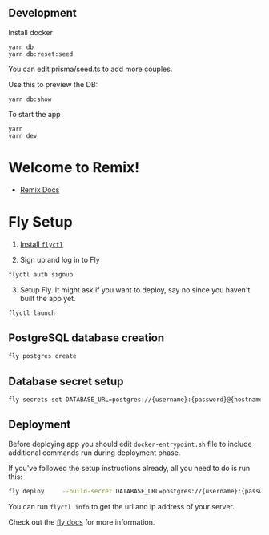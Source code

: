 ## Development

Install docker

```
yarn db
yarn db:reset:seed
```

You can edit prisma/seed.ts to add more couples.

Use this to preview the DB:

```
yarn db:show
```

To start the app

```
yarn
yarn dev
```

# Welcome to Remix!

- [Remix Docs](https://remix.run/docs)

# Fly Setup

1. [Install `flyctl`](https://fly.io/docs/getting-started/installing-flyctl/)

2. Sign up and log in to Fly

```sh
flyctl auth signup
```

3. Setup Fly. It might ask if you want to deploy, say no since you haven't built the app yet.

```sh
flyctl launch
```

## PostgreSQL database creation

```sh
fly postgres create
```

## Database secret setup

```sh
fly secrets set DATABASE_URL=postgres://{username}:{password}@{hostname}:{port}/{database}?sslmode=disable
```

## Deployment

Before deploying app you should edit `docker-entrypoint.sh` file to include additional commands run during deployment phase.

If you've followed the setup instructions already, all you need to do is run this:

```sh
fly deploy     --build-secret DATABASE_URL=postgres://{username}:{password}@{hostname}:{port}/{database}?sslmode=disable
```

You can run `flyctl info` to get the url and ip address of your server.

Check out the [fly docs](https://fly.io/docs/getting-started/node/) for more information.
